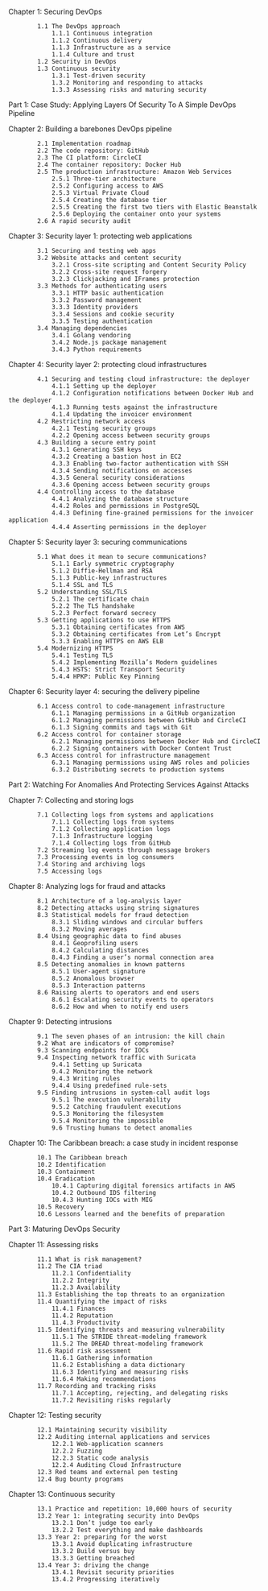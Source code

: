 

Chapter 1: Securing DevOps
   
            1.1 The DevOps approach
                1.1.1 Continuous integration
                1.1.2 Continuous delivery
                1.1.3 Infrastructure as a service
                1.1.4 Culture and trust
            1.2 Security in DevOps
            1.3 Continuous security
                1.3.1 Test-driven security
                1.3.2 Monitoring and responding to attacks
                1.3.3 Assessing risks and maturing security
      
Part 1: Case Study: Applying Layers Of Security To A Simple DevOps Pipeline
   

Chapter 2: Building a barebones DevOps pipeline
            
            2.1 Implementation roadmap
            2.2 The code repository: GitHub
            2.3 The CI platform: CircleCI
            2.4 The container repository: Docker Hub
            2.5 The production infrastructure: Amazon Web Services
                2.5.1 Three-tier architecture
                2.5.2 Configuring access to AWS
                2.5.3 Virtual Private Cloud
                2.5.4 Creating the database tier
                2.5.5 Creating the first two tiers with Elastic Beanstalk
                2.5.6 Deploying the container onto your systems
            2.6 A rapid security audit
      
Chapter 3: Security layer 1: protecting web applications
   
            3.1 Securing and testing web apps
            3.2 Website attacks and content security
                3.2.1 Cross-site scripting and Content Security Policy
                3.2.2 Cross-site request forgery
                3.2.3 Clickjacking and IFrames protection
            3.3 Methods for authenticating users
                3.3.1 HTTP basic authentication
                3.3.2 Password management
                3.3.3 Identity providers
                3.3.4 Sessions and cookie security
                3.3.5 Testing authentication
            3.4 Managing dependencies
                3.4.1 Golang vendoring
                3.4.2 Node.js package management
                3.4.3 Python requirements
      
Chapter 4: Security layer 2: protecting cloud infrastructures
   
            4.1 Securing and testing cloud infrastructure: the deployer
                4.1.1 Setting up the deployer
                4.1.2 Configuration notifications between Docker Hub and the deployer
                4.1.3 Running tests against the infrastructure
                4.1.4 Updating the invoicer environment
            4.2 Restricting network access
                4.2.1 Testing security groups
                4.2.2 Opening access between security groups
            4.3 Building a secure entry point
                4.3.1 Generating SSH keys
                4.3.2 Creating a bastion host in EC2
                4.3.3 Enabling two-factor authentication with SSH
                4.3.4 Sending notifications on accesses
                4.3.5 General security considerations
                4.3.6 Opening access between security groups
            4.4 Controlling access to the database
                4.4.1 Analyzing the database structure
                4.4.2 Roles and permissions in PostgreSQL
                4.4.3 Defining fine-grained permissions for the invoicer application
                4.4.4 Asserting permissions in the deployer
      
Chapter 5: Security layer 3: securing communications
   
            5.1 What does it mean to secure communications?
                5.1.1 Early symmetric cryptography
                5.1.2 Diffie-Hellman and RSA
                5.1.3 Public-key infrastructures
                5.1.4 SSL and TLS
            5.2 Understanding SSL/TLS
                5.2.1 The certificate chain
                5.2.2 The TLS handshake
                5.2.3 Perfect forward secrecy
            5.3 Getting applications to use HTTPS
                5.3.1 Obtaining certificates from AWS
                5.3.2 Obtaining certificates from Let’s Encrypt
                5.3.3 Enabling HTTPS on AWS ELB
            5.4 Modernizing HTTPS
                5.4.1 Testing TLS
                5.4.2 Implementing Mozilla’s Modern guidelines
                5.4.3 HSTS: Strict Transport Security
                5.4.4 HPKP: Public Key Pinning
      
Chapter 6: Security layer 4: securing the delivery pipeline
   
            6.1 Access control to code-management infrastructure
                6.1.1 Managing permissions in a GitHub organization
                6.1.2 Managing permissions between GitHub and CircleCI
                6.1.3 Signing commits and tags with Git
            6.2 Access control for container storage
                6.2.1 Managing permissions between Docker Hub and CircleCI
                6.2.2 Signing containers with Docker Content Trust
            6.3 Access control for infrastructure management
                6.3.1 Managing permissions using AWS roles and policies
                6.3.2 Distributing secrets to production systems
      
Part 2: Watching For Anomalies And Protecting Services Against Attacks
   
Chapter 7: Collecting and storing logs
   
            7.1 Collecting logs from systems and applications
                7.1.1 Collecting logs from systems
                7.1.2 Collecting application logs
                7.1.3 Infrastructure logging
                7.1.4 Collecting logs from GitHub
            7.2 Streaming log events through message brokers
            7.3 Processing events in log consumers
            7.4 Storing and archiving logs
            7.5 Accessing logs
      
Chapter 8: Analyzing logs for fraud and attacks
   
            8.1 Architecture of a log-analysis layer
            8.2 Detecting attacks using string signatures
            8.3 Statistical models for fraud detection
                8.3.1 Sliding windows and circular buffers
                8.3.2 Moving averages
            8.4 Using geographic data to find abuses
                8.4.1 Geoprofiling users
                8.4.2 Calculating distances
                8.4.3 Finding a user’s normal connection area
            8.5 Detecting anomalies in known patterns
                8.5.1 User-agent signature
                8.5.2 Anomalous browser
                8.5.3 Interaction patterns
            8.6 Raising alerts to operators and end users
                8.6.1 Escalating security events to operators
                8.6.2 How and when to notify end users
        
Chapter 9: Detecting intrusions
   
            9.1 The seven phases of an intrusion: the kill chain
            9.2 What are indicators of compromise?
            9.3 Scanning endpoints for IOCs
            9.4 Inspecting network traffic with Suricata
                9.4.1 Setting up Suricata
                9.4.2 Monitoring the network
                9.4.3 Writing rules
                9.4.4 Using predefined rule-sets
            9.5 Finding intrusions in system-call audit logs
                9.5.1 The execution vulnerability
                9.5.2 Catching fraudulent executions
                9.5.3 Monitoring the filesystem
                9.5.4 Monitoring the impossible
                9.6 Trusting humans to detect anomalies
      
Chapter 10: The Caribbean breach: a case study in incident response
   
            10.1 The Caribbean breach
            10.2 Identification
            10.3 Containment
            10.4 Eradication
                10.4.1 Capturing digital forensics artifacts in AWS
                10.4.2 Outbound IDS filtering
                10.4.3 Hunting IOCs with MIG
            10.5 Recovery
            10.6 Lessons learned and the benefits of preparation
      
Part 3: Maturing DevOps Security
   
Chapter 11: Assessing risks
   
            11.1 What is risk management?
            11.2 The CIA triad
                11.2.1 Confidentiality
                11.2.2 Integrity
                11.2.3 Availability
            11.3 Establishing the top threats to an organization
            11.4 Quantifying the impact of risks
                11.4.1 Finances
                11.4.2 Reputation
                11.4.3 Productivity
            11.5 Identifying threats and measuring vulnerability
                11.5.1 The STRIDE threat-modeling framework
                11.5.2 The DREAD threat-modeling framework
            11.6 Rapid risk assessment
                11.6.1 Gathering information
                11.6.2 Establishing a data dictionary
                11.6.3 Identifying and measuring risks
                11.6.4 Making recommendations
            11.7 Recording and tracking risks
                11.7.1 Accepting, rejecting, and delegating risks
                11.7.2 Revisiting risks regularly
        
Chapter 12: Testing security
   
            12.1 Maintaining security visibility
            12.2 Auditing internal applications and services
                12.2.1 Web-application scanners
                12.2.2 Fuzzing
                12.2.3 Static code analysis
                12.2.4 Auditing Cloud Infrastructure
            12.3 Red teams and external pen testing
            12.4 Bug bounty programs
      
Chapter 13: Continuous security
   
            13.1 Practice and repetition: 10,000 hours of security
            13.2 Year 1: integrating security into DevOps
                13.2.1 Don’t judge too early
                13.2.2 Test everything and make dashboards
            13.3 Year 2: preparing for the worst
                13.3.1 Avoid duplicating infrastructure
                13.3.2 Build versus buy
                13.3.3 Getting breached
            13.4 Year 3: driving the change
                13.4.1 Revisit security priorities
                13.4.2 Progressing iteratively